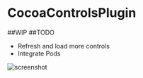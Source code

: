 CocoaControlsPlugin
===================
##WIP
##TODO
* Refresh and load more controls
* Integrate Pods

![screenshot](https://raw.githubusercontent.com/yeahdongcn/CocoaControlsPlugin/master/screenshot.png)

